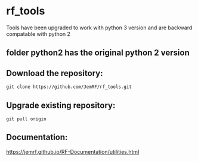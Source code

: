 # rf_tools
Tools have been upgraded to work with python 3 version and are backward compatable with python 2
## folder python2 has the original python 2 version
## Download the repository:
```
git clone https://github.com/JemRF/rf_tools.git
```

## Upgrade existing repository:
```
git pull origin
```

## Documentation:
https://jemrf.github.io/RF-Documentation/utilities.html



